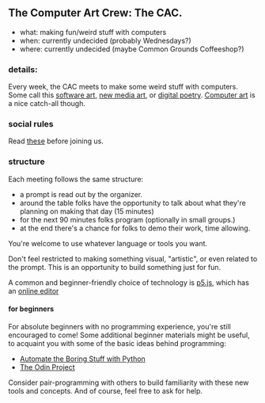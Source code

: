 ## The Computer Art Crew: The CAC.

- what: making fun/weird stuff with computers
- when: currently undecided (probably Wednesdays?)
- where: currently undecided (maybe Common Grounds Coffeeshop?)

### details:

Every week, the CAC meets to make some weird stuff with computers. Some call this [software art](https://en.wikipedia.org/wiki/Software_art), [new media art](https://en.wikipedia.org/wiki/New_media_art), or [digital poetry](https://en.wikipedia.org/wiki/Digital_poetry). [Computer art](https://en.wikipedia.org/wiki/Computer_art) is a nice catch-all though.

### social rules

Read [these](/pages/events/social-rules.html) before joining us.

### structure

Each meeting follows the same structure:

- a prompt is read out by the organizer.
- around the table folks have the opportunity to talk about what they're planning on making that day (15 minutes)
- for the next 90 minutes folks program (optionally in small groups.)
- at the end there's a chance for folks to demo their work, time allowing.

You're welcome to use whatever language or tools you want.

Don't feel restricted to making something visual, "artistic", or even related to the prompt. This is an opportunity to build something just for fun.

A common and beginner-friendly choice of technology is [p5.js](https://p5js.org/), which has an [online editor](https://editor.p5.js)

#### for beginners

For absolute beginners with no programming experience, you're still encouraged to come! Some additional beginner materials might be useful, to acquaint you with some of the basic ideas behind programming:

- [Automate the Boring Stuff with Python](https://automatetheboringstuff.com)
- [The Odin Project](https://www.theodinproject.com)


Consider pair-programming with others to build familiarity with these new tools and concepts. And of course, feel free to ask for help.
